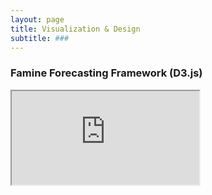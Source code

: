 ```yaml
---
layout: page
title: Visualization & Design
subtitle: ###
---
```

 
### Famine Forecasting Framework (D3.js)

<iframe src="http://bl.ocks.org/aish-venkat/raw/f0d85e296cecc5a9ba97288a06b6f797/"></iframe>
